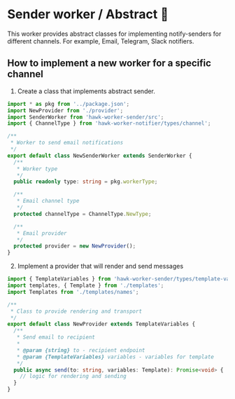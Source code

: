 # Sender worker / Abstract 🧰

This worker provides abstract classes for implementing notify-senders for different channels. For example, Email, Telegram, Slack notifiers.

## How to implement a new worker for a specific channel

1. Create a class that implements abstract sender.

```ts
import * as pkg from '../package.json';
import NewProvider from './provider';
import SenderWorker from 'hawk-worker-sender/src';
import { ChannelType } from 'hawk-worker-notifier/types/channel';

/**
 * Worker to send email notifications
 */
export default class NewSenderWorker extends SenderWorker {
  /**
   * Worker type
   */
  public readonly type: string = pkg.workerType;

  /**
   * Email channel type
   */
  protected channelType = ChannelType.NewType;

  /**
   * Email provider
   */
  protected provider = new NewProvider();
}
```

2. Implement a provider that will render and send messages

```ts
import { TemplateVariables } from 'hawk-worker-sender/types/template-variables/';
import templates, { Template } from './templates';
import Templates from './templates/names';

/**
 * Class to provide rendering and transport
 */
export default class NewProvider extends TemplateVariables {
  /**
   * Send email to recipient
   *
   * @param {string} to - recipient endpoint
   * @param {TemplateVariables} variables - variables for template
   */
  public async send(to: string, variables: Template): Promise<void> {
    // logic for rendering and sending
  }
}
```

